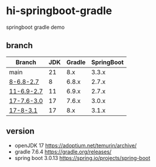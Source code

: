 # hi-springboot-gradle
springboot gradle demo

## branch

| Branch                              | JDK  | Gradle | SpringBoot |
| ----------------------------------- | ---- | ------ |------------|
| main                                | 21   | 8.x    | 3.3.x      |
| [8-6.8-2.7](../../tree/8-6.8-2.7)   | 8    | 6.8.x  | 2.7.x      |
| [11-6.9-2.7](../../tree/11-6.9-2.7) | 11   | 6.9.x  | 2.7.x      |
| [17-7.6-3.0](../../tree/17-7.6-3.0) | 17   | 7.6.x  | 3.0.x      |
| [17-8-3.1](../../tree/17-8-3.1)     | 17   | 8.x    | 3.1.x      |


## version
- openJDK 17 https://adoptium.net/temurin/archive/
- gradle 7.6.4 https://gradle.org/releases/
- spring boot 3.0.13 https://spring.io/projects/spring-boot
